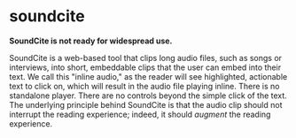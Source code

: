 soundcite
=========

**SoundCite is not ready for widespread use.**

SoundCite is a web-based tool that clips long audio files, such as songs or interviews, into short, embeddable clips that the user can embed into their text. We call this "inline audio," as the reader will see highlighted, actionable text to click on, which will result in the audio file playing inline. There is no standalone player. There are no controls beyond the simple click of the text. The underlying principle behind SoundCite is that the audio clip should not interrupt the reading experience; indeed, it should *augment* the reading experience.
